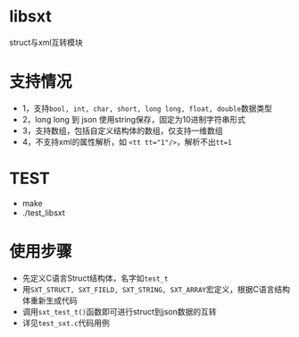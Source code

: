 
# libsxt
struct与xml互转模块  

# 支持情况
* 1，支持`bool, int, char, short, long long, float, double`数据类型    
* 2，long long 到 json 使用string保存，固定为10进制字符串形式  
* 3，支持数组，包括自定义结构体的数组，仅支持一维数组  
* 4，不支持xml的属性解析，如 `<tt tt="1"/>`，解析不出`tt=1`

# TEST
* make  
* ./test_libsxt  

# 使用步骤  
* 先定义C语言Struct结构体，名字如`test_t`  
* 用`SXT_STRUCT, SXT_FIELD, SXT_STRING, SXT_ARRAY`宏定义，根据C语言结构体重新生成代码  
* 调用`sxt_test_t()`函数即可进行struct到json数据的互转  
* 详见`test_sxt.c`代码用例  



